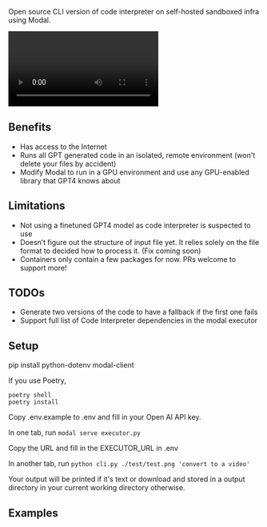 Open source CLI version of code interpreter on self-hosted sandboxed infra using Modal.

![Add video](./assets/ocr.mp4)

## Benefits

- Has access to the Internet
- Runs all GPT generated code in an isolated, remote environment (won't delete your files by accident)
- Modify Modal to run in a GPU environment and use any GPU-enabled library that GPT4 knows about

## Limitations

- Not using a finetuned GPT4 model as code interpreter is suspected to use
- Doesn’t figure out the structure of input file yet. It relies solely on the file format to decided how to process it. (Fix coming soon)
- Containers only contain a few packages for now. PRs welcome to support more!

## TODOs

- Generate two versions of the code to have a fallback if the first one fails
- Support full list of Code Interpreter dependencies in the modal executor

## Setup

pip install python-dotenv modal-client

If you use Poetry,

```
poetry shell
poetry install
```

Copy .env.example to .env and fill in your Open AI API key.

In one tab, run `modal serve executor.py`

Copy the URL and fill in the EXECUTOR_URL in .env

In another tab, run `python cli.py ./test/test.png 'convert to a video'`

Your output will be printed if it's text or download and stored in a output
directory in your current working directory otherwise.

## Examples
